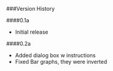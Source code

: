###Version History

####0.1a

* Initial release

####0.2a

* Added dialog box w instructions
* Fixed Bar graphs, they were inverted